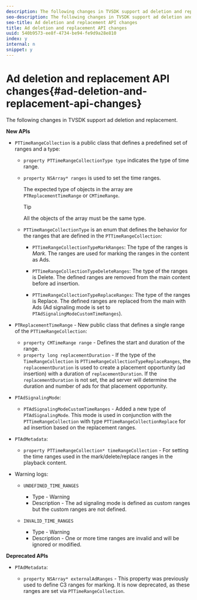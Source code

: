 ```yaml
---
description: The following changes in TVSDK support ad deletion and replacement.
seo-description: The following changes in TVSDK support ad deletion and replacement.
seo-title: Ad deletion and replacement API changes
title: Ad deletion and replacement API changes
uuid: 540b9573-ee8f-4734-be94-fe9d9a28e810
index: y
internal: n
snippet: y
---
```


# Ad deletion and replacement API changes{#ad-deletion-and-replacement-api-changes}

The following changes in TVSDK support ad deletion and replacement.

**New APIs**

* `PTTimeRangeCollection` is a public class that defines a predefined set of ranges and a type:

    * `property PTTimeRangeCollectionType type` indicates the type of time range. 
    * `property NSArray* ranges` is used to set the time ranges.

      The expected type of objects in the array are `PTReplacementTimeRange` or `CMTimeRange`.

      >[!TIP]
      >
      >All the objects of the array must be the same type.

    * `PTTimeRangeCollectionType` is an enum that defines the behavior for the ranges that are defined in the `PTTimeRangeCollection`:

        * `PTTimeRangeCollectionTypeMarkRanges`: The type of the ranges is *Mark*. The ranges are used for marking the ranges in the content as Ads. 
        
        * `PTTimeRangeCollectionTypeDeleteRanges`: The type of the ranges is Delete. The defined ranges are removed from the main content before ad insertion. 
        * `PTTimeRangeCollectionTypeReplaceRanges`: The type of the ranges is Replace. The defined ranges are replaced from the main with Ads (Ad signaling mode is set to `PTAdSignalingModeCustomTimeRanges`).

* `PTReplacementTimeRange` - New public class that defines a single range of the `PTTimeRangeCollection`:

    * `property CMTimeRange range` - Defines the start and duration of the range. 
    * `property long replacementDuration` - If the type of the `TimeRangeCollection` is `PTTimeRangeCollectionTypeReplaceRanges`, the `replacementDuration` is used to create a placement opportunity (ad insertion) with a duration of `replacementDuration`. If the `replacementDuration` is not set, the ad server will determine the duration and number of ads for that placement opportunity.

* `PTAdSignalingMode`:

    * `PTAdSignalingModeCustomTimeRanges` - Added a new type of `PTAdSignalingMode`. This mode is used in conjunction with the `PTTimeRangeCollection` with type `PTTimeRangeCollectionReplace` for ad insertion based on the replacement ranges.

* `PTAdMetadata`:

    * `property PTTimeRangeCollection* timeRangeCollection` - For setting the time ranges used in the mark/delete/replace ranges in the playback content.

* Warning logs:

    * `UNDEFINED_TIME_RANGES`

        * Type - Warning 
        * Description - The ad signaling mode is defined as custom ranges but the custom ranges are not defined.

    * `INVALID_TIME_RANGES`

        * Type - Warning 
        * Description - One or more time ranges are invalid and will be ignored or modified.

**Deprecated APIs**

* `PTAdMetadata`:

    * `property NSArray* externalAdRanges` - This property was previously used to define C3 ranges for marking. It is now deprecated, as these ranges are set via `PTTimeRangeCollection`.

